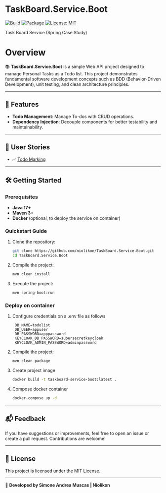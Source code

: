 # TaskBoard.Service.Boot
[![Build](https://github.com/niolikon/TaskBoard.Service.Boot/actions/workflows/maven.yml/badge.svg)](https://github.com/niolikon/TaskBoard.Service.Boot/actions)
[![Package](https://github.com/niolikon/TaskBoard.Service.Boot/actions/workflows/publish-maven.yml/badge.svg)](https://github.com/niolikon/TaskBoard.Service.Boot/actions)
[![License: MIT](https://img.shields.io/badge/License-MIT-green.svg)](https://opensource.org/licenses/MIT)

Task Board Service (Spring Case Study)

# Overview

📚 **TaskBoard.Service.Boot** is a simple Web API project designed to manage Personal Tasks as a Todo list.
This project demonstrates fundamental software development concepts such as BDD (Behavior-Driven Development), 
unit testing, and clean architecture principles.

---

## 🚀 Features

- **Todo Management**: Manage To-dos with CRUD operations.
- **Dependency Injection**: Decouple components for better testability and maintainability.

---

## 📖 User Stories

- ✅ [Todo Marking](https://github.com/niolikon/TaskBoard.Service.Boot/issues/1)

---

## 🛠️ Getting Started

### Prerequisites

- **Java 17+**
- **Maven 3+**
- **Docker** (optional, to deploy the service on container)


### Quickstart Guide

1. Clone the repository:
   ```bash
   git clone https://github.com/niolikon/TaskBoard.Service.Boot.git
   cd TaskBoard.Service.Boot
   ```

2. Compile the project:
   ```bash
   mvn clean install
   ```
   
3. Execute the project:
   ```bash
   mvn spring-boot:run
   ```

### Deploy on container

1. Configure credentials on a .env file as follows
   ```
    DB_NAME=todolist
    DB_USER=appuser
    DB_PASSWORD=apppassword
    KEYCLOAK_DB_PASSWORD=supersecretkeycloak
    KEYCLOAK_ADMIN_PASSWORD=adminpassword
   ```

2. Compile the project:
   ```bash
   mvn clean package
   ```
   
3. Create project image
   ```bash
   docker build -t taskboard-service-boot:latest .
   ```

4. Compose docker container
   ```bash
   docker-compose up -d
   ```

---

## 📬 Feedback

If you have suggestions or improvements, feel free to open an issue or create a pull request. Contributions are welcome!

---

## 📝 License

This project is licensed under the MIT License.

---
🚀 **Developed by Simone Andrea Muscas | Niolikon**

